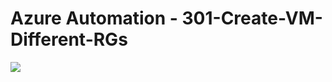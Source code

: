 # Azure Automation - 301-Create-VM-Different-RGs 
<a href="https://portal.azure.com/#create/Microsoft.Template/uri/https%3A%2F%2Fraw.githubusercontent.com%2FAzureAutomation%2Fmaster%2F301-Create-VM-Different-RGs%2Fazuredeploy.json" target="_blank">
   <img src="http://azuredeploy.net/deploybutton.png"/>
</a>
